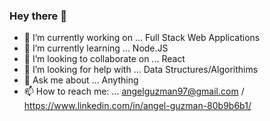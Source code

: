 ### Hey there 👋

- 🔭 I’m currently working on ... Full Stack Web Applications
- 🌱 I’m currently learning ... Node.JS
- 👯 I’m looking to collaborate on ... React
- 🤔 I’m looking for help with ... Data Structures/Algorithims
- 💬 Ask me about ... Anything
- 📫 How to reach me: ... angelguzman97@gmail.com / https://www.linkedin.com/in/angel-guzman-80b9b6b1/
